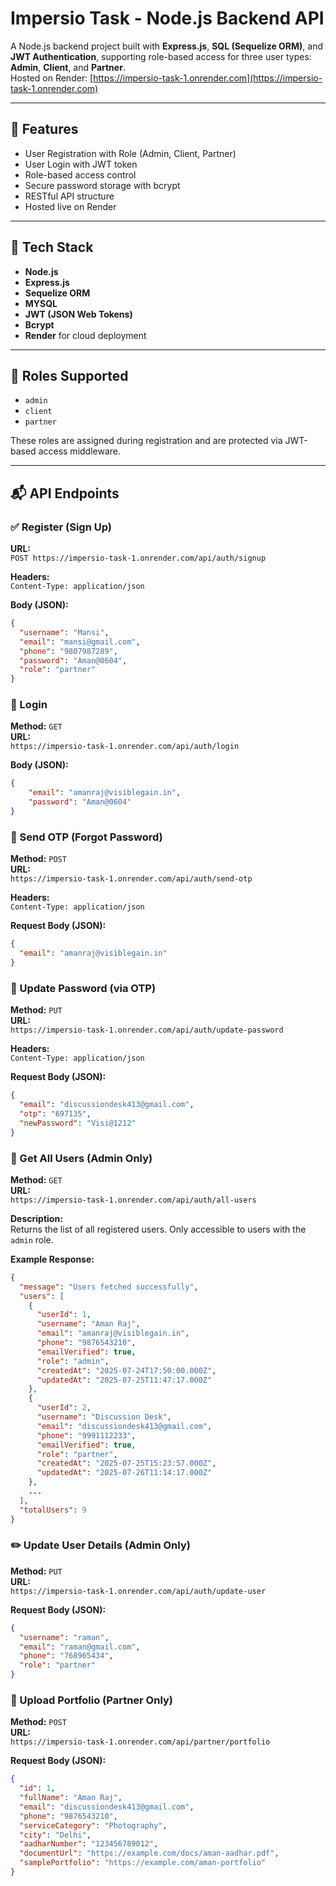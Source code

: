 # Impersio Task - Node.js Backend API

A Node.js backend project built with **Express.js**, **SQL (Sequelize ORM)**, and **JWT Authentication**, supporting role-based access for three user types: **Admin**, **Client**, and **Partner**.  
Hosted on Render: [https://impersio-task-1.onrender.com](https://impersio-task-1.onrender.com)

---

## 🚀 Features

- User Registration with Role (Admin, Client, Partner)
- User Login with JWT token
- Role-based access control
- Secure password storage with bcrypt
- RESTful API structure
- Hosted live on Render

---

## 🧪 Tech Stack

- **Node.js**
- **Express.js**
- **Sequelize ORM**
- **MYSQL** 
- **JWT (JSON Web Tokens)**
- **Bcrypt**
- **Render** for cloud deployment

---

## 🔐 Roles Supported

- `admin`
- `client`
- `partner`

These roles are assigned during registration and are protected via JWT-based access middleware.

---

## 📬 API Endpoints

### ✅ Register (Sign Up)

**URL:**  
`POST https://impersio-task-1.onrender.com/api/auth/signup`

**Headers:**  
`Content-Type: application/json`

**Body (JSON):**

```json
{
  "username": "Mansi",
  "email": "mansi@gmail.com",
  "phone": "9807987289",
  "password": "Aman@0604",
  "role": "partner"
}
```
### 🔐 Login

**Method:** `GET`  
**URL:**  
`https://impersio-task-1.onrender.com/api/auth/login`


**Body (JSON):**

```json
{
    "email": "amanraj@visiblegain.in",
    "password": "Aman@0604"
}
```

### 📩 Send OTP (Forgot Password)

**Method:** `POST`  
**URL:**  
`https://impersio-task-1.onrender.com/api/auth/send-otp`

**Headers:**  
`Content-Type: application/json`

**Request Body (JSON):**

```json
{
  "email": "amanraj@visiblegain.in"
}
```
### 🔄 Update Password (via OTP)

**Method:** `PUT`  
**URL:**  
`https://impersio-task-1.onrender.com/api/auth/update-password`

**Headers:**  
`Content-Type: application/json`

**Request Body (JSON):**

```json
{
  "email": "discussiondesk413@gmail.com",
  "otp": "697135",
  "newPassword": "Visi@1212"
}
```
### 👥 Get All Users (Admin Only)

**Method:** `GET`  
**URL:**  
`https://impersio-task-1.onrender.com/api/auth/all-users`

**Description:**  
Returns the list of all registered users. Only accessible to users with the `admin` role.

**Example Response:**

```json
{
  "message": "Users fetched successfully",
  "users": [
    {
      "userId": 1,
      "username": "Aman Raj",
      "email": "amanraj@visiblegain.in",
      "phone": "9876543210",
      "emailVerified": true,
      "role": "admin",
      "createdAt": "2025-07-24T17:50:00.000Z",
      "updatedAt": "2025-07-25T11:47:17.000Z"
    },
    {
      "userId": 2,
      "username": "Discussion Desk",
      "email": "discussiondesk413@gmail.com",
      "phone": "9991112233",
      "emailVerified": true,
      "role": "partner",
      "createdAt": "2025-07-25T15:23:57.000Z",
      "updatedAt": "2025-07-26T11:14:17.000Z"
    },
    ...
  ],
  "totalUsers": 9
}
```
### ✏️ Update User Details (Admin Only)

**Method:** `PUT`  
**URL:**  
`https://impersio-task-1.onrender.com/api/auth/update-user`


**Request Body (JSON):**

```json
{
  "username": "raman",
  "email": "raman@gmail.com",
  "phone": "768965434",
  "role": "partner"
}
```

### 📁 Upload Portfolio (Partner Only)

**Method:** `POST`  
**URL:**  
`https://impersio-task-1.onrender.com/api/partner/portfolio`



**Request Body (JSON):**

```json
{
  "id": 1,
  "fullName": "Aman Raj",
  "email": "discussiondesk413@gmail.com",
  "phone": "9876543210",
  "serviceCategory": "Photography",
  "city": "Delhi",
  "aadharNumber": "123456789012",
  "documentUrl": "https://example.com/docs/aman-aadhar.pdf",
  "samplePortfolio": "https://example.com/aman-portfolio"
}
```
